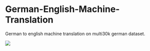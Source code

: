 # German-English-Machine-Translation


German to english machine translation on multi30k german dataset.


<img src="https://i.pinimg.com/564x/a4/e6/52/a4e65244561d6dd3dcf7339b62d52465.jpg">

